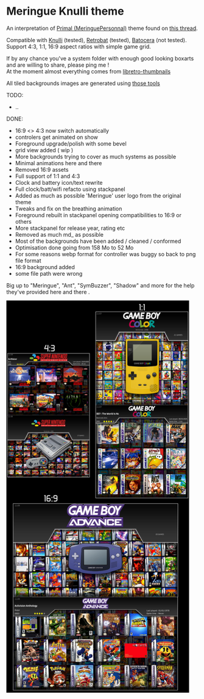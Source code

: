 # Meringue Knulli theme

An interpretation of [Primal (MeringuePersonnal)](https://www.reddit.com/user/MeringuePersonal3407/) theme found on [this thread](https://www.reddit.com/r/ANBERNIC/comments/1ix9124/my_collection/).<br />

Compatible with [Knulli](https://knulli.org/) (tested), [Retrobat](https://www.retrobat.org/accueil-fr/) (tested), [Batocera](https://batocera.org/) (not tested).<br />
Support 4:3, 1:1, 16:9 aspect ratios with simple game grid.<br />

If by any chance you've a system folder with enough good looking boxarts and are willing to share, please ping me !<br />
At the moment almost everything comes from [libretro-thumbnails](https://github.com/libretro-thumbnails/libretro-thumbnails)<br>

All tiled backgrounds images are generated using [those tools](https://github.com/kthod861/Boxart_Project)<br>


TODO: <br />
- ..

DONE: <br />
- 16:9 <> 4:3 now switch automatically
- controlers get animated on show
- Foreground upgrade/polish with some bevel
- grid view added ( wip )
- More backgrounds trying to cover as much systems as possible
- Minimal animations here and there
- Removed 16:9 assets
- Full support of 1:1 and 4:3
- Clock and battery icon/text rewrite
- Full clock/batt/wifi refacto using stackpanel
- Added as much as possible 'Meringue' user logo from the original theme
- Tweaks and fix on the breathing animation
- Foreground rebuilt in stackpanel opening compatibilities to 16:9 or others
- More stackpanel for release year, rating etc
- Removed as much md_ as possible
- Most of the backgrounds have been added / cleaned / conformed
- Optimisation done going from 158 Mo to 52 Mo
- For some reasons webp format for controller was buggy so back to png file format
- 16:9 background added
- some file path were wrong
  

Big up to "Meringue", "Ant", "SymBuzzer", "Shadow" and more for the help they've provided here and there .

<img src="https://github.com/kthod861/Meringue_ES_DE_Knulli/blob/master/_inc/screenshot.jpg" width="480" /><br />
